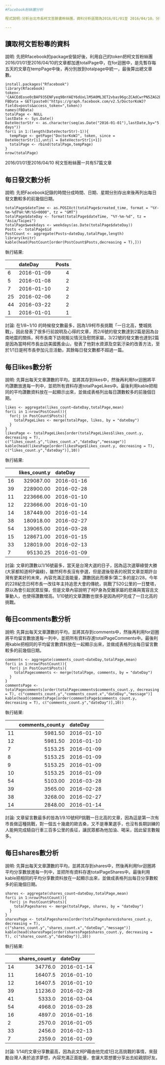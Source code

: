 ```yaml
---
#Facebook粉絲團分析

程式說明:分析台北市長柯文哲臉書粉絲團，資料分析區間為2016/01/01至 2016/04/10，分析內容為總發表文章數、每日發文數、每日讚數、每日留言數、每日分享數。

---
```


## 讀取柯文哲粉專的資料
說明:
先把Rfacebook的package安裝好後，利用自己的token把柯文哲粉絲團2016/01/01至2016/04/10的文章都加進totalPage中，在for迴圈中，是先暫存每五天的文章在tempPage中後，再分別放到totalpage中統一，最後算出總文章數。

```
install.packages("Rfacebook")
library(Rfacebook)
token<-'CAACEdEose0cBAF935ENFyeq9BnYAEY6dUxLlM5A0ML3ET2vbas96gcZCAdCwrPN5ZAG2EpGO4rhj0coQadxYwSf1Jh0CGfg99pjZAhqzFQs0NJJas8acaZBKQJ6CW5FKPLlVya90gn0PGmUQaHqc1EnMbKo1y4DNlVXCN8m2biThd7LU49bFcs6H8KDJsebddOwZANS3clz4yWhsbYawE'
FBData = GET(paste0("https://graph.facebook.com/v2.5/DoctorKoWJ?fields=posts&access_token=",token))
names(FBData)
totalPage <- NULL
lastDate <- Sys.Date()
DateVectorStr <- as.character(seq(as.Date("2016-01-01"),lastDate,by="5 days"))
for(i in 1:(length(DateVectorStr)-1)){
  tempPage <- getPage("DoctorKoWJ", token, since = DateVectorStr[i],until = DateVectorStr[i+1])
  totalPage <- rbind(totalPage,tempPage)
}
nrow(totalPage)
```
2016/01/01至2016/04/10 柯文哲粉絲團一共有57篇文章

## 每日發文數分析
說明:
先把Facebook記錄的時間分成時間、日期、星期分別存出來後再列出每日發文數較多的前幾個日期。

```
totalPage$dateTime <- as.POSIXct(totalPage$created_time, format = "%Y-%m-%dT%H:%M:%S+0000", tz = "GMT")
totalPage$dateDay <- format(totalPage$dateTime, "%Y-%m-%d", tz = "Asia/Taipei")
totalPage$weekdays <- weekdays(as.Date(totalPage$dateDay))
Posts <- totalPage$id
PostCount <- aggregate(Posts~dateDay,totalPage,length)
library(knitr)
kable(head(PostCount[order(PostCount$Posts,decreasing = T),]))
```
執行結果: 

|   |dateDay    | Posts|
|:--|:----------|-----:|
|6  |2016-01-09 |     4|
|5  |2016-01-08 |     2|
|7  |2016-01-10 |     2|
|25 |2016-02-06 |     2|
|44 |2016-03-22 |     2|
|1  |2016-01-01 |     1|

討論: 
在1/8~1/10 的時候發文數最多，因為1/9柯市長挑戰「一日北高，雙城挑戰」，因此發表了很多行前說明及心得的文章，而2/6號的發文數達到2篇是因為台南地震的關係，柯市長南下訪視賑災情況及慰問家屬，3/22號的發文數也達到2篇是因為當時柯市長出訪美國舊金山，發表了他對水資源及空氣汙染的改善方法，至於1/1日是柯市長參加元旦活動，其餘每日發文數都不超過一篇。

## 每日likes數分析
說明:
先算出每天文章讚數的平均，並將其存到likes中，然後再利用for迴圈將平均讚數放進每一列中，並把所有資料存進totalPageLikes中。最後利用kable把相同的平均讚數資料放在一起顯示出來，並做成表格列出每日讚數較多的前幾個日期。


```
likes <- aggregate(likes_count~dateDay,totalPage,mean)
for(i in 1:nrow(PostCount)){
  for(j in PostCount$Posts){
    totalPageLikes <- merge(totalPage, likes, by = "dateDay")
  }
}
likesPage <- totalPageLikes[order(totalPageLikes$likes_count.y, decreasing = T), c("likes_count.y","likes_count.x","dateDay","message")]
kable(head(likesPage[order(likesPage$likes_count.y, decreasing = T), c("likes_count.y","dateDay")],10))

```
執行結果:

|   | likes_count.y|dateDay    |
|:--|-------------:|:----------|
|16 |     329087.00|2016-01-16 |
|39 |     228900.00|2016-02-28 |
|11 |     223666.00|2016-01-10 |
|12 |     223666.00|2016-01-10 |
|14 |     187449.00|2016-01-14 |
|38 |     180918.00|2016-02-27 |
|54 |     139065.00|2016-03-28 |
|15 |     128671.00|2016-01-15 |
|33 |     128019.00|2016-02-13 |
|7  |      95130.25|2016-01-09 |

討論:
文章的讚數以1/16號最多，當天是台灣大選的日子，因為這次選舉綠營大勝(大家都知道柯P偏綠)，雖然柯市長沒有參選，但是選後發表的祝賀文章並期許台灣有更美好的未來，內容充滿正面能量，讚數因此而爆多!第二多的是2/28，今年的228紀念日柯市長一改往年主持追思大會的傳統，挑戰了520公里的一日雙塔，原以為會引起民眾反彈，但是文章內容說明了柯P身為受難家屬的悲痛與寬容且文筆動人，也使得讚數增高。1/10號的文章讚數也很多是因為柯P完成了一日北高的挑戰。

## 每日comments數分析
說明:
先算出每天文章讚數的平均，並將其存到comments中，然後再利用for迴圈將平均留言數放進每一列中，並把所有資料存進totalPageComments中。最後利用kable把相同的平均留言數資料放在一起顯示出來，並做成表格列出每日留言數較多的前幾個日期。

```
comments <- aggregate(comments_count~dateDay,totalPage,mean)
for(i in 1:nrow(PostCount)){
  for(j in PostCount$Posts){
    totalPagecomments <- merge(totalPage, comments, by = "dateDay")
  }
}
commentsPage <- totalPagecomments[order(totalPagecomments$comments_count.y, decreasing = T), c("comments_count.y","comments_count.x","dateDay","message")]
kable(head(commentsPage[order(commentsPage$comments_count.y, decreasing = T), c("comments_count.y","dateDay")],10))
```
執行結果:

|   | comments_count.y|dateDay    |
|:--|----------------:|:----------|
|11 |          5981.50|2016-01-10 |
|12 |          5981.50|2016-01-10 |
|7  |          5153.25|2016-01-09 |
|8  |          5153.25|2016-01-09 |
|9  |          5153.25|2016-01-09 |
|10 |          5153.25|2016-01-09 |
|54 |          5103.00|2016-03-28 |
|39 |          3565.00|2016-02-28 |
|38 |          3268.00|2016-02-27 |
|14 |          2848.00|2016-01-14 |

討論:
文章留言數最多的皆為1/9.10號柯P挑戰一日北高的文章，因為這是第一次有市長做這種挑戰，對一個五十幾歲的歐吉桑，又不是專業選手，也沒有長期訓練的人能夠完成騎自行車三百多公里的長征，讓民眾都為他加油、喝采，因此留言數報多。

## 每日shares數分析
說明:
先算出每天文章讚數的平均，並將其存到shares中，然後再利用for迴圈將平均分享數放進每一列中，並把所有資料存進totalPageShares中。最後利用kable把相同的平均分享數資料放在一起顯示出來，並做成表格列出每日分享數較多的前幾個日期。

```
shares <- aggregate(shares_count~dateDay,totalPage,mean)
for(i in 1:nrow(PostCount)){
  for(j in PostCount$Posts){
    totalPageshares <- merge(totalPage, shares, by = "dateDay")
  }
}
sharesPage <- totalPageshares[order(totalPageshares$shares_count.y, decreasing = T), c("shares_count.y","shares_count.x","dateDay","message")]
kable(head(sharesPage[order(sharesPage$shares_count.y, decreasing = T), c("shares_count.y","dateDay")],10))
```
執行結果:

|   | shares_count.y|dateDay    |
|:--|--------------:|:----------|
|14 |        34776.0|2016-01-14 |
|11 |        16407.5|2016-01-10 |
|12 |        16407.5|2016-01-10 |
|39 |        11236.0|2016-02-28 |
|41 |         5333.0|2016-03-04 |
|54 |         4968.0|2016-03-28 |
|16 |         4897.0|2016-01-16 |
|2  |         2570.0|2016-01-05 |
|33 |         2456.0|2016-02-13 |
|7  |         2359.0|2016-01-09 |

討論:
1/14的文章分享數最高，因為此文柯P藉由他完成1日北高挑戰的事情，來鼓勵台灣人勇於追求夢想，內容充滿正面能量，會讓大眾想要分享出去給親朋好友。


